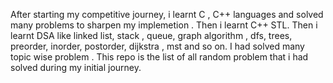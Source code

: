 After starting my competitive journey, i learnt C , C++ languages and solved many problems to sharpen my implemetion . Then i learnt C++ STL. Then i learnt DSA like linked list, stack , queue, graph algorithm , dfs, trees, preorder, inorder, postorder, dijkstra , mst and so on. I had solved many topic wise problem . This repo is the list of all random problem that i had solved during my initial journey.
